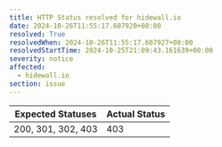 ```yaml
---
title: HTTP Status resolved for hidewall.io
date: 2024-10-26T11:55:17.607920+00:00
resolved: True
resolvedWhen: 2024-10-26T11:55:17.607927+00:00
resolvedStartTime: 2024-10-25T21:09:43.161639+00:00
severity: notice
affected:
  - hidewall.io
section: issue
---
```


| Expected Statuses | Actual Status  |
|-------------------|----------------|
| 200, 301, 302, 403 | 403 |
